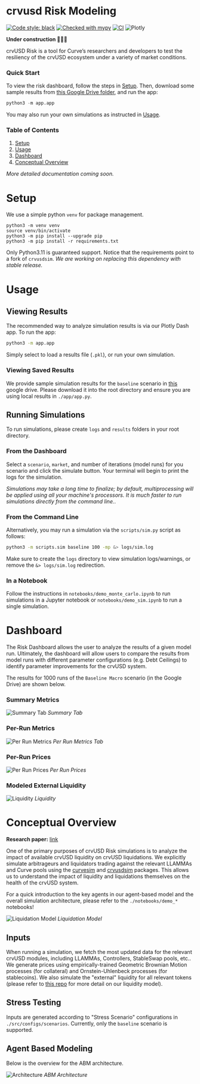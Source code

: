 crvusd Risk Modeling
=======================================

[![Code style: black](https://img.shields.io/badge/code%20style-black-000000.svg)](https://github.com/psf/black)
[![Checked with mypy](http://www.mypy-lang.org/static/mypy_badge.svg)](http://mypy-lang.org/)
[![CI](https://github.com/xenophonlabs/crvUSDrisk/actions/workflows/CI.yml/badge.svg)](https://github.com/xenophonlabs/crvUSDrisk/actions/workflows/CI.yml/badge.svg)
![Plotly](https://img.shields.io/badge/Plotly-%233F4F75.svg?style=flat&logo=plotly&logoColor=white)

**Under construction 👷🏽‍♂️**

crvUSD Risk is a tool for Curve’s researchers and developers to test the resiliency of the crvUSD ecosystem under a variety of market conditions. 

### Quick Start

To view the risk dashboard, follow the steps in [Setup](#setup). Then, download some sample results from [this Google Drive folder](https://drive.google.com/drive/folders/13f6Z8FHI-NTGIbm67hdHpm2Q_IIq9sIs?usp=sharing), and run the app:

```python
python3 -m app.app
```

You may also run your own simulations as instructed in [Usage](#usage).

### Table of Contents

1. [Setup](#setup)
2. [Usage](#usage)
3. [Dashboard](#dashboard)
4. [Conceptual Overview](#conceptual-overview)

*More detailed documentation coming soon.*

# Setup

We use a simple python `venv` for package management.

```
python3 -m venv venv
source venv/bin/activate
python3 -m pip install --upgrade pip
python3 -m pip install -r requirements.txt
```

Only Python3.11 is guaranteed support. Notice that the requirements point to a fork of `crvusdsim`. *We are working on replacing this dependency with stable release.*

# Usage

## Viewing Results

The recommended way to analyze simulation results is via our Plotly Dash app. To run the app:

```bash
python3 -m app.app
```

Simply select to load a results file (`.pkl`), or run your own simulation.

### Viewing Saved Results

We provide sample simulation results for the `baseline` scenario in [this](https://drive.google.com/drive/folders/13f6Z8FHI-NTGIbm67hdHpm2Q_IIq9sIs?usp=sharing) google drive. Please download it into the root directory and ensure you are using local results in `./app/app.py`.

## Running Simulations

To run simulations, please create `logs` and `results` folders in your root directory.

### From the Dashboard

Select a `scenario`, `market`, and number of iterations (model runs) for you scenario and click the simulate button. Your terminal will begin to print the logs for the simulation. 

*Simulations may take a long time to finalize; by default, multiprocessing will be applied using all your machine's processors. It is much faster to run simulations directly from the command line.*.

### From the Command Line

Alternatively, you may run a simulation via the `scripts/sim.py` script as follows:

```bash
python3 -m scripts.sim baseline 100 -mp &> logs/sim.log
```

Make sure to create the `logs` directory to view simulation logs/warnings, or remove the `&> logs/sim.log` redirection.

### In a Notebook

Follow the instructions in `notebooks/demo_monte_carlo.ipynb` to run simulations in a Jupyter notebook or `notebooks/demo_sim.ipynb` to run a single simulation.

# Dashboard

The Risk Dashboard allows the user to analyze the results of a given model run. Ultimately, the dashboard will allow users to compare the results from model runs with different parameter configurations (e.g. Debt Ceilings) to identify parameter improvements for the crvUSD system.

The results for 1000 runs of the `Baseline Macro` scenario (in the Google Drive) are shown below.

### Summary Metrics

![Summary Tab](./figs/samples/summary.png)
*Summary Tab*

### Per-Run Metrics
![Per Run Metrics](./figs/samples/per_run_metrics.png)
*Per Run Metrics Tab*

### Per-Run Prices
![Per Run Prices](./figs/samples/per_run_prices.png)
*Per Run Prices*

### Modeled External Liquidity
![Liquidity](./figs/samples/liquidity.png)
*Liquidity*

# Conceptual Overview

**Research paper:** [link](https://xenophonlabs.com/papers/_INTERNAL__An_ABS_Engine_for_crvUSD.pdf)

One of the primary purposes of crvUSD Risk simulations is to analyze the impact of available crvUSD liquidity on crvUSD liquidations. We explicitly simulate arbitrageurs and liquidators trading against the relevant LLAMMAs and Curve pools using the [curvesim](https://github.com/curveresearch/curvesim/tree/main) and [crvusdsim](https://github.com/0xreviews/crvusdsim) packages. This allows us to understand the impact of liquidity and liquidations themselves on the health of the crvUSD system.

For a quick introduction to the key agents in our agent-based model and the overall simulation architecture, please refer to the `./notebooks/demo_*` notebooks!

![Liquidation Model](./figs/samples/oracle_risk.png)
*Liquidation Model*

## Inputs

When running a simulation, we fetch the most updated data for the relevant crvUSD modules, including LLAMMAs, Controllers, StableSwap pools, etc.. We generate prices using empirically-trained Geometric Brownian Motion processes (for collateral) and Ornstein-Uhlenbeck processes (for stablecoins). We also simulate the "external" liquidity for all relevant tokens (please refer to [this repo](https://github.com/xenophonlabs/oneinch-quotes) for more detail on our liquidity model).

## Stress Testing

Inputs are generated according to "Stress Scenario" configurations in `./src/configs/scenarios`. Currently, only the `baseline` scenario is supported.

## Agent Based Modeling

Below is the overview for the ABM architecture.

![Architecture](/figs/samples/architecture.png)
*ABM Architecture*